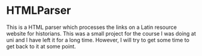 # HTMLParser
This is a HTML parser which processes the links on a Latin resource website for historians.
This was a small project for the course I was doing at uni and I have left it for a long time.
However, I will try to get some time to get back to it at some point.
